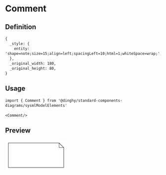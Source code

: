 # Comment

## Definition

```
{
  _style: { 
    entity: 'shape=note;size=15;align=left;spacingLeft=10;html=1;whiteSpace=wrap;',
  },
  _original_width: 180,
  _original_height: 80,
}
```

## Usage

```
import { Comment } from '@dinghy/standard-components-diagrams/sysmlModelElements'

<Comment/>
```

## Preview

<img src="./comment.png" width="200"/>
